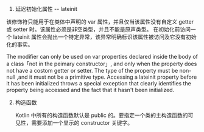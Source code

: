 1. 延迟初始化属性 -- lateinit

  该修饰符只能用于在类体中声明的 var 属性，并且仅当该属性没有自定义 getter 或 setter 时。该属性必须是非空类型，并且不能是原声类型。
  在初始化前访问一个 lateinit 属性会抛出一个特定异常，该异常明确标识该属性被访问及它没有初始化的事实。
  
  The modifier can only be used on var properties declared inside the body of a class「not in the peimary constructor」,
and only when the property does not have a costom getter or setter. The type of the property must be non-null ,and it 
must not be a primitive type.
  Accessing a lateinit property before it has been initialized throws a special exception that clearly identifies the 
property being accessed and the fact that it hasn't been initialized.

2. 构造函数

	Kotlin 中所有的构造函数默认是 public 的。要指定一个类的主构造函数的可见性，需要添加一个显示的 constructor 关键字。